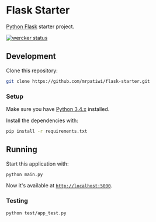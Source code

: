 # Flask Starter

[Python Flask](http://flask.pocoo.org/) starter project.

[![wercker status](https://app.wercker.com/status/d1ef9c42121ef910ba27a90ac6fc78b8/s "wercker status")](https://app.wercker.com/project/bykey/d1ef9c42121ef910ba27a90ac6fc78b8)

## Development

Clone this repository:

```sh
git clone https://github.com/mrpatiwi/flask-starter.git
```

### Setup

Make sure you have [Python 3.4.x](https://www.python.org/) installed.

Install the dependencies with:

```sh
pip install -r requirements.txt
```

## Running

Start this application with:

```sh
python main.py
```

Now it's available at [`http://localhost:5000`](http://localhost:5000).

### Testing

```sh
python test/app_test.py
```
